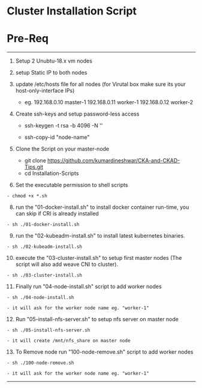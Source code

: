 # Cluster Installation Script

# Pre-Req 
---
 1. Setup 2 Unubtu-18.x vm nodes
 2. setup Static IP to both nodes
 3. update /etc/hosts file for all nodes (for Virutal box make sure its your host-only-interface IPs)
    
     - eg. 
      192.168.0.10 master-1
      192.168.0.11 worker-1
      192.168.0.12 worker-2
      
  4. Create ssh-keys and setup password-less access 
     
     - ssh-keygen -t rsa -b 4096 -N '' 
     
     - ssh-copy-id "node-name" 
  
  5. Clone the Script on your master-node
  
     - git clone https://github.com/kumardineshwar/CKA-and-CKAD-Tips.git
     - cd Installation-Scripts
  7. Set the executable permission to shell scripts
    
    - chmod +x *.sh
  
  8. run the "01-docker-install.sh" to install docker container run-time, you can skip if CRI is already installed
    
    - sh ./01-docker-install.sh
  
  9. run the "02-kubeadm-install.sh" to install latest kubernetes binaries. 
   
    - sh ./02-kubeadm-install.sh
    
  10. execute the "03-cluster-install.sh" to setup first master nodes (The script will also add weave CNI to cluster).
  
    - sh ./03-cluster-install.sh
   
  11. Finally run "04-node-install.sh" script to add worker nodes
  
    - sh ./04-node-install.sh
    
    - it will ask for the worker node name eg. "worker-1"
  
  12. Run "05-install-nfs-server.sh" to setup nfs server on master node
  
    - sh ./05-install-nfs-server.sh

    - it will create /mnt/nfs_share on master node

  13. To Remove node run "100-node-remove.sh" script to add worker nodes
  
    - sh ./100-node-remove.sh
    
    - it will ask for the worker node name eg. "worker-1"
  ---
